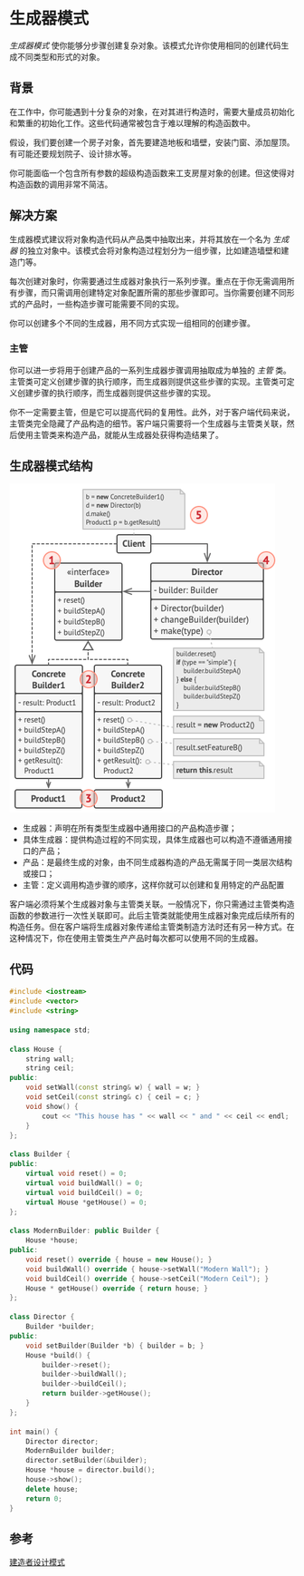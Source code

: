 # 生成器模式

*生成器模式* 使你能够分步骤创建复杂对象。该模式允许你使用相同的创建代码生成不同类型和形式的对象。

## 背景

在工作中，你可能遇到十分复杂的对象，在对其进行构造时，需要大量成员初始化和繁重的初始化工作。这些代码通常被包含于难以理解的构造函数中。

假设，我们要创建一个房子对象，首先要建造地板和墙壁，安装门窗、添加屋顶。有可能还要规划院子、设计排水等。

你可能面临一个包含所有参数的超级构造函数来工支房屋对象的创建。但这使得对构造函数的调用非常不简洁。

## 解决方案

生成器模式建议将对象构造代码从产品类中抽取出来，并将其放在一个名为 *生成器* 的独立对象中。该模式会将对象构造过程划分为一组步骤，比如建造墙壁和建造门等。

每次创建对象时，你需要通过生成器对象执行一系列步骤。重点在于你无需调用所有步骤，而只需调用创建特定对象配置所需的那些步骤即可。当你需要创建不同形式的产品时，一些构造步骤可能需要不同的实现。

你可以创建多个不同的生成器，用不同方式实现一组相同的创建步骤。

### 主管

你可以进一步将用于创建产品的一系列生成器步骤调用抽取成为单独的 *主管* 类。主管类可定义创建步骤的执行顺序，而生成器则提供这些步骤的实现。主管类可定义创建步骤的执行顺序，而生成器则提供这些步骤的实现。

你不一定需要主管，但是它可以提高代码的复用性。此外，对于客户端代码来说，主管类完全隐藏了产品构造的细节。客户端只需要将一个生成器与主管类关联，然后使用主管类来构造产品，就能从生成器处获得构造结果了。

## 生成器模式结构

![生成器设计模式结构](../../assets/imgs/DP-Builder-structure.png)

- 生成器：声明在所有类型生成器中通用接口的产品构造步骤；
- 具体生成器：提供构造过程的不同实现，具体生成器也可以构造不遵循通用接口的产品；
- 产品：是最终生成的对象，由不同生成器构造的产品无需属于同一类层次结构或接口；
- 主管：定义调用构造步骤的顺序，这样你就可以创建和复用特定的产品配置

客户端必须将某个生成器对象与主管类关联。一般情况下，你只需通过主管类构造函数的参数进行一次性关联即可。此后主管类就能使用生成器对象完成后续所有的构造任务。但在客户端将生成器对象传递给主管类制造方法时还有另一种方式。在这种情况下，你在使用主管类生产产品时每次都可以使用不同的生成器。

## 代码

```c++
#include <iostream>
#include <vector>
#include <string>

using namespace std;

class House {
    string wall;
    string ceil;
public:
    void setWall(const string& w) { wall = w; }
    void setCeil(const string& c) { ceil = c; }
    void show() {
        cout << "This house has " << wall << " and " << ceil << endl;
    }
};

class Builder {
public:
    virtual void reset() = 0;
    virtual void buildWall() = 0;
    virtual void buildCeil() = 0;
    virtual House *getHouse() = 0;
};

class ModernBuilder: public Builder {
    House *house;
public:
    void reset() override { house = new House(); }
    void buildWall() override { house->setWall("Modern Wall"); }
    void buildCeil() override { house->setCeil("Modern Ceil"); }
    House * getHouse() override { return house; }
};

class Director {
    Builder *builder;
public:
    void setBuilder(Builder *b) { builder = b; }
    House *build() {
        builder->reset();
        builder->buildWall();
        builder->buildCeil();
        return builder->getHouse();
    }
};

int main() {
    Director director;
    ModernBuilder builder;
    director.setBuilder(&builder);
    House *house = director.build();
    house->show();
    delete house;
    return 0;
}
```

## 参考

[建造者设计模式](https://refactoringguru.cn/design-patterns/builder)